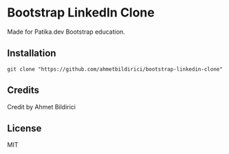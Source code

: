 # Bootstrap LinkedIn Clone

Made for Patika.dev Bootstrap education.

## Installation

`git clone "https://github.com/ahmetbildirici/bootstrap-linkedin-clone"`

## Credits

Credit by Ahmet Bildirici

## License

MIT
